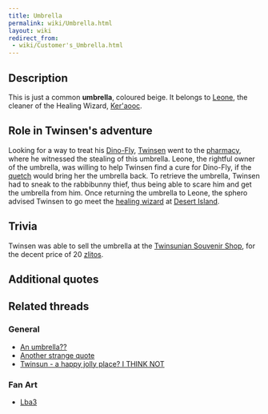 ```yaml
---
title: Umbrella
permalink: wiki/Umbrella.html
layout: wiki
redirect_from:
 - wiki/Customer's_Umbrella.html
---
```


## Description

This is just a common **umbrella**, coloured beige. It belongs to
[Leone](Leone "wikilink"), the cleaner of the Healing Wizard,
[Ker'aooc](Ker'aooc "wikilink").

## Role in Twinsen's adventure

Looking for a way to treat his [Dino-Fly](Dino-Fly "wikilink"),
[Twinsen](Twinsen "wikilink") went to the
[pharmacy](pharmacy "wikilink"), where he witnessed the stealing of this
umbrella. Leone, the rightful owner of the umbrella, was willing to help
Twinsen find a cure for Dino-Fly, if the [quetch](quetch "wikilink")
would bring her the umbrella back. To retrieve the umbrella, Twinsen had
to sneak to the rabbibunny thief, thus being able to scare him and get
the umbrella from him. Once returning the umbrella to Leone, the sphero
advised Twinsen to go meet the [healing wizard](Ker'aooc "wikilink") at
[Desert Island](Desert_Island "wikilink").

## Trivia

Twinsen was able to sell the umbrella at the [Twinsunian Souvenir
Shop](Twinsunian_Souvenir_Shop "wikilink"), for the decent price of 20
[zlitos](zlito "wikilink").

## Additional quotes

## Related threads

### General

- [An umbrella??](https://forum.magicball.net/showthread.php?t=7656)
- [Another strange
  quote](https://forum.magicball.net/showthread.php?t=5906)
- [Twinsun - a happy jolly place? I THINK
  NOT](https://forum.magicball.net/showthread.php?t=155)

### Fan Art

- [Lba3](http://forum.magicball.net/showthread.php?p=112171#post112171)
